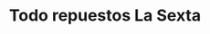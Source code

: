 ---
title: "Todo repuestos La Sexta"
url: /velez/todo-repuestos-la-sexta-carrera-6/
shop: general
---